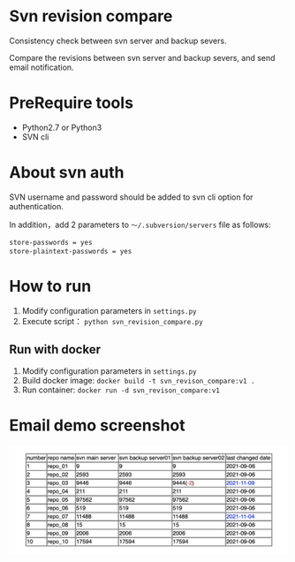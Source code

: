 # Svn revision compare
Consistency check between svn server and backup severs.

Compare the revisions between svn server and backup severs, and send email notification.

# PreRequire tools
- Python2.7 or Python3
- SVN cli
  
# About svn auth
SVN username and password should be added to svn cli option for authentication. 

In addition，add 2 parameters to `～/.subversion/servers` file as follows:
```
store-passwords = yes
store-plaintext-passwords = yes
```

# How to run
1. Modify configuration parameters in `settings.py`
2. Execute script： `python svn_revision_compare.py`

## Run with docker
1. Modify configuration parameters in `settings.py`
2. Build docker image: `docker build -t svn_revison_compare:v1 .`
3. Run container: `docker run -d svn_revison_compare:v1`

# Email demo screenshot

![Email demo screenshot](./images/email_demo_screenshot.png)